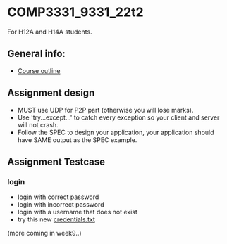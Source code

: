 # COMP3331_9331_22t2
For H12A and H14A students.

## General info:
 - [Course outline](https://webcms3.cse.unsw.edu.au/COMP3331/22T2/outline)  

## Assignment design
 - MUST use UDP for P2P part (otherwise you will lose marks).
 - Use 'try...except...' to catch every exception so your client and server will not crash.
 - Follow the SPEC to design your application, your application should have SAME output as the SPEC example.


## Assignment Testcase
### login
 - login with correct password
 - login with incorrect password
 - login with a username that does not exist
 - try this new [credentials.txt](https://github.com/lrlrlrlr/COMP3331_9331_22t2/blob/main/credentials.txt)  
 
 
(more coming in week9..)
